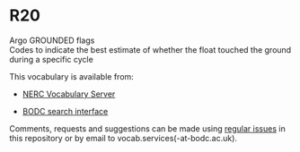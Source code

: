 # R20
Argo GROUNDED flags  
Codes to indicate the best estimate of whether the float touched the ground during a specific cycle

This vocabulary is available from:

* [NERC Vocabulary Server](http://vocab.nerc.ac.uk/collection/R20/current/)

* [BODC search interface](https://www.bodc.ac.uk/resources/vocabularies/vocabulary_search/R20/)

Comments, requests and suggestions can be made using [regular issues](https://github.com/nvs-vocabs/R20/issues/new) in this repository or by email to vocab.services(-at-bodc.ac.uk).
